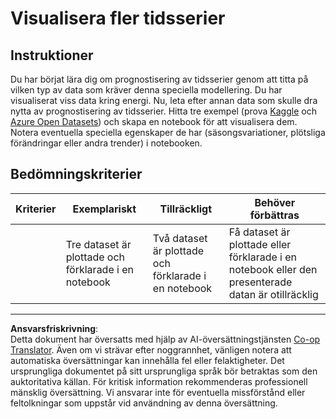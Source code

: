 <!--
CO_OP_TRANSLATOR_METADATA:
{
  "original_hash": "d1781b0b92568ea1d119d0a198b576b4",
  "translation_date": "2025-09-05T21:22:31+00:00",
  "source_file": "7-TimeSeries/1-Introduction/assignment.md",
  "language_code": "sv"
}
-->
# Visualisera fler tidsserier

## Instruktioner

Du har börjat lära dig om prognostisering av tidsserier genom att titta på vilken typ av data som kräver denna speciella modellering. Du har visualiserat viss data kring energi. Nu, leta efter annan data som skulle dra nytta av prognostisering av tidsserier. Hitta tre exempel (prova [Kaggle](https://kaggle.com) och [Azure Open Datasets](https://azure.microsoft.com/en-us/services/open-datasets/catalog/?WT.mc_id=academic-77952-leestott)) och skapa en notebook för att visualisera dem. Notera eventuella speciella egenskaper de har (säsongsvariationer, plötsliga förändringar eller andra trender) i notebooken.

## Bedömningskriterier

| Kriterier | Exemplariskt                                          | Tillräckligt                                         | Behöver förbättras                                                                       |
| --------- | ----------------------------------------------------- | --------------------------------------------------- | --------------------------------------------------------------------------------------- |
|           | Tre dataset är plottade och förklarade i en notebook  | Två dataset är plottade och förklarade i en notebook | Få dataset är plottade eller förklarade i en notebook eller den presenterade datan är otillräcklig |

---

**Ansvarsfriskrivning**:  
Detta dokument har översatts med hjälp av AI-översättningstjänsten [Co-op Translator](https://github.com/Azure/co-op-translator). Även om vi strävar efter noggrannhet, vänligen notera att automatiska översättningar kan innehålla fel eller felaktigheter. Det ursprungliga dokumentet på sitt ursprungliga språk bör betraktas som den auktoritativa källan. För kritisk information rekommenderas professionell mänsklig översättning. Vi ansvarar inte för eventuella missförstånd eller feltolkningar som uppstår vid användning av denna översättning.
